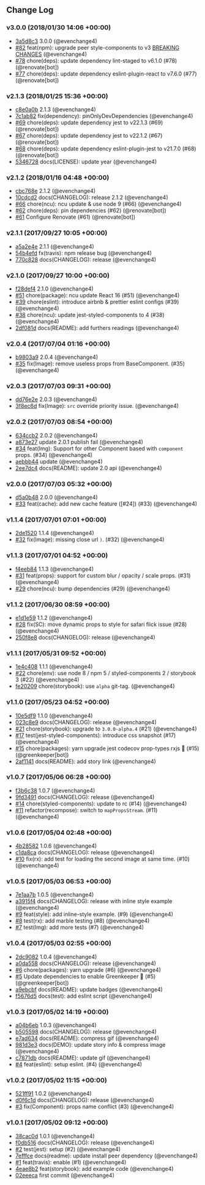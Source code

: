 ## Change Log

### v3.0.0 (2018/01/30 14:06 +00:00)

* [3a5d8c3](https://github.com/evenchange4/react-progressive-bg-image/commit/3a5d8c34eb4ce852b8a21bdc70acdd86fa668562) 3.0.0 (@evenchange4)
* [#82](https://github.com/evenchange4/react-progressive-bg-image/pull/82) feat(npm): upgrade peer style-components to v3 [BREAKING CHANGES](#82) (@evenchange4)
* [#78](https://github.com/evenchange4/react-progressive-bg-image/pull/78) chore(deps): update dependency lint-staged to v6.1.0 (#78) (@renovate[bot])
* [#77](https://github.com/evenchange4/react-progressive-bg-image/pull/77) chore(deps): update dependency eslint-plugin-react to v7.6.0 (#77) (@renovate[bot])

### v2.1.3 (2018/01/25 15:36 +00:00)

* [c8e0a0b](https://github.com/evenchange4/react-progressive-bg-image/commit/c8e0a0bcc237c0612e2e38f5e804f198bf75e1fe) 2.1.3 (@evenchange4)
* [7c1ab82](https://github.com/evenchange4/react-progressive-bg-image/commit/7c1ab82cdb993ab3c039f01c54d7bf87378f5c1c) fix(dependency): pinOnlyDevDependencies (@evenchange4)
* [#69](https://github.com/evenchange4/react-progressive-bg-image/pull/69) chore(deps): update dependency jest to v22.1.3 (#69) (@renovate[bot])
* [#67](https://github.com/evenchange4/react-progressive-bg-image/pull/67) chore(deps): update dependency jest to v22.1.2 (#67) (@renovate[bot])
* [#68](https://github.com/evenchange4/react-progressive-bg-image/pull/68) chore(deps): update dependency eslint-plugin-jest to v21.7.0 (#68) (@renovate[bot])
* [5346728](https://github.com/evenchange4/react-progressive-bg-image/commit/53467283a870ce35216adfdaa891339358396e9d) docs(LICENSE): update year (@evenchange4)

### v2.1.2 (2018/01/16 04:48 +00:00)

* [cbc768e](https://github.com/evenchange4/react-progressive-bg-image/commit/cbc768eb09152b79fa5d0895371e24c8f9e8b49f) 2.1.2 (@evenchange4)
* [10cdcd2](https://github.com/evenchange4/react-progressive-bg-image/commit/10cdcd2d863816ef4890d350bbb96dae723ff87c) docs(CHANGELOG): release 2.1.2 (@evenchange4)
* [#66](https://github.com/evenchange4/react-progressive-bg-image/pull/66) chore(ncu): ncu update & use node 9 (#66) (@evenchange4)
* [#62](https://github.com/evenchange4/react-progressive-bg-image/pull/62) chore(deps): pin dependencies (#62) (@renovate[bot])
* [#61](https://github.com/evenchange4/react-progressive-bg-image/pull/61) Configure Renovate (#61) (@renovate[bot])

### v2.1.1 (2017/09/27 10:05 +00:00)

* [a5a2e4e](https://github.com/evenchange4/react-progressive-bg-image/commit/a5a2e4eab7d7b3922139528e0df6045ef722ad43) 2.1.1 (@evenchange4)
* [54b4efd](https://github.com/evenchange4/react-progressive-bg-image/commit/54b4efdff6f173e138c23b185794391cb63224b4) fx(travis): npm release bug (@evenchange4)
* [770c828](https://github.com/evenchange4/react-progressive-bg-image/commit/770c82888fa6a629668a7a862243e981b0300acb) docs(CHANGELOG): release (@evenchange4)

### v2.1.0 (2017/09/27 10:00 +00:00)

* [f28def4](https://github.com/evenchange4/react-progressive-bg-image/commit/f28def419dafcbb2bc5f3b625e167e02ccb9519a) 2.1.0 (@evenchange4)
* [#51](https://github.com/evenchange4/react-progressive-bg-image/pull/51) chore(package): ncu update React 16 (#51) (@evenchange4)
* [#39](https://github.com/evenchange4/react-progressive-bg-image/pull/39) chore(eslint): introduce airbnb & prettier eslint configs (#39) (@evenchange4)
* [#38](https://github.com/evenchange4/react-progressive-bg-image/pull/38) chore(ncu): update jest-styled-components to 4 (#38) (@evenchange4)
* [2df081d](https://github.com/evenchange4/react-progressive-bg-image/commit/2df081dac1da9b20ac7b9bc486e3a08788404e86) docs(README): add furthers readings (@evenchange4)

### v2.0.4 (2017/07/04 01:16 +00:00)

* [b9803a9](https://github.com/evenchange4/react-progressive-bg-image/commit/b9803a9d054da4697825f6b1078efe10a9e3a5b7) 2.0.4 (@evenchange4)
* [#35](https://github.com/evenchange4/react-progressive-bg-image/pull/35) fix(Image): remove useless props from BaseComponent. (#35) (@evenchange4)

### v2.0.3 (2017/07/03 09:31 +00:00)

* [dd76e2e](https://github.com/evenchange4/react-progressive-bg-image/commit/dd76e2edf53176ea6b7768c706d81319a98dcdbb) 2.0.3 (@evenchange4)
* [3f8ec6d](https://github.com/evenchange4/react-progressive-bg-image/commit/3f8ec6d36bf1d58e846ed614f0ab604f7987c4d3) fix(Image): `src` override priority issue. (@evenchange4)

### v2.0.2 (2017/07/03 08:54 +00:00)

* [634ccb2](https://github.com/evenchange4/react-progressive-bg-image/commit/634ccb20d02bb0e8035afc1d10fcde5924a7e298) 2.0.2 (@evenchange4)
* [a873e27](https://github.com/evenchange4/react-progressive-bg-image/commit/a873e278ece2144bc07d380f6edab5c1435870dd) update 2.0.1 publish fail (@evenchange4)
* [#34](https://github.com/evenchange4/react-progressive-bg-image/pull/34) feat(Img): Support for other Component based with `component` props. (#34) (@evenchange4)
* [aebbb44](https://github.com/evenchange4/react-progressive-bg-image/commit/aebbb44a12581863bfa2be45565e62b1bd70ce2b) update (@evenchange4)
* [2ee7dc4](https://github.com/evenchange4/react-progressive-bg-image/commit/2ee7dc4f86b26b8a9e6d80b2dcb303d09f7e6436) docs(README): update 2.0 api (@evenchange4)

### v2.0.0 (2017/07/03 05:32 +00:00)

* [d5a0b48](https://github.com/evenchange4/react-progressive-bg-image/commit/d5a0b485934ca971a35de5088d404c4b4fdaea6f) 2.0.0 (@evenchange4)
* [#33](https://github.com/evenchange4/react-progressive-bg-image/pull/33) feat(cache): add new cache feature ([#24]) (#33) (@evenchange4)

### v1.1.4 (2017/07/01 07:01 +00:00)

* [2de1520](https://github.com/evenchange4/react-progressive-bg-image/commit/2de1520a67189fd0ca56320410dd89ed14595379) 1.1.4 (@evenchange4)
* [#32](https://github.com/evenchange4/react-progressive-bg-image/pull/32) fix(Image): missing close url `)`. (#32) (@evenchange4)

### v1.1.3 (2017/07/01 04:52 +00:00)

* [f4eeb84](https://github.com/evenchange4/react-progressive-bg-image/commit/f4eeb84a678c54b14622ba6969786df370f02e46) 1.1.3 (@evenchange4)
* [#31](https://github.com/evenchange4/react-progressive-bg-image/pull/31) feat(props): support for custom blur / opacity / scale props. (#31) (@evenchange4)
* [#29](https://github.com/evenchange4/react-progressive-bg-image/pull/29) chore(ncu): bump dependencies (#29) (@evenchange4)

### v1.1.2 (2017/06/30 08:59 +00:00)

* [e1d1e59](https://github.com/evenchange4/react-progressive-bg-image/commit/e1d1e597534bcb8343a9e151b140bfe8fdb87fc6) 1.1.2 (@evenchange4)
* [#28](https://github.com/evenchange4/react-progressive-bg-image/pull/28) fix(SC): move dynamic props to style for safari flick issue (#28) (@evenchange4)
* [250f8e8](https://github.com/evenchange4/react-progressive-bg-image/commit/250f8e837bbc7e6fc538d6f2cab1dd4dda56d7ae) docs(CHANGELOG): release (@evenchange4)

### v1.1.1 (2017/05/31 09:52 +00:00)

* [1e4c408](https://github.com/evenchange4/react-progressive-bg-image/commit/1e4c4083bf39e30905fba25d9944f0d373c27eb2) 1.1.1 (@evenchange4)
* [#22](https://github.com/evenchange4/react-progressive-bg-image/pull/22) chore(env): use node 8 / npm 5 / styled-components 2 / storybook 3 (#22) (@evenchange4)
* [fe20209](https://github.com/evenchange4/react-progressive-bg-image/commit/fe202091920108ee1b8ed40dadb70dc62e7a21da) chore(storybook): use `alpha` git-tag. (@evenchange4)

### v1.1.0 (2017/05/23 04:52 +00:00)

* [10e5df9](https://github.com/evenchange4/react-progressive-bg-image/commit/10e5df9998565615bd3a8b7912fd686e1b9a3ed9) 1.1.0 (@evenchange4)
* [023c8e9](https://github.com/evenchange4/react-progressive-bg-image/commit/023c8e992869614ca6504b76abfd4f7a8bf959f4) docs(CHANGELOG): release (@evenchange4)
* [#21](https://github.com/evenchange4/react-progressive-bg-image/pull/21) chore(storybook): upgrade to `3.0.0-alpha.4` (#21) (@evenchange4)
* [#17](https://github.com/evenchange4/react-progressive-bg-image/pull/17) test(jest-styled-components): introduce css snapshot (#17) (@evenchange4)
* [#15](https://github.com/evenchange4/react-progressive-bg-image/pull/15) chore(packages): yarn upgrade jest codecov prop-types rxjs 🚀 (#15) (@greenkeeper[bot])
* [2af1141](https://github.com/evenchange4/react-progressive-bg-image/commit/2af114171bc01510f752d746388234341ce63663) docs(README): add story link (@evenchange4)

### v1.0.7 (2017/05/06 06:28 +00:00)

* [f3b6c38](https://github.com/evenchange4/react-progressive-bg-image/commit/f3b6c385f157074eb0cb137e74832e3215b14351) 1.0.7 (@evenchange4)
* [9fd3491](https://github.com/evenchange4/react-progressive-bg-image/commit/9fd34918cebf9697cfec3407a110511261c40a3e) docs(CHANGELOG): release (@evenchange4)
* [#14](https://github.com/evenchange4/react-progressive-bg-image/pull/14) chore(styled-components): update to rc (#14) (@evenchange4)
* [#11](https://github.com/evenchange4/react-progressive-bg-image/pull/11) refactor(recompose): switch to `mapPropsStream`. (#11) (@evenchange4)

### v1.0.6 (2017/05/04 02:48 +00:00)

* [4b28582](https://github.com/evenchange4/react-progressive-bg-image/commit/4b28582b6638906de49de3247a176481af65625c) 1.0.6 (@evenchange4)
* [c1da8ca](https://github.com/evenchange4/react-progressive-bg-image/commit/c1da8cab30bf5c28d1883623bdd2f8d12f2443e3) docs(CHANGELOG): release (@evenchange4)
* [#10](https://github.com/evenchange4/react-progressive-bg-image/pull/10) fix(rx): add test for loading the second image at same time. (#10) (@evenchange4)

### v1.0.5 (2017/05/03 06:53 +00:00)

* [7e1aa7b](https://github.com/evenchange4/react-progressive-bg-image/commit/7e1aa7b7cad98b8cb527ab34b3541f1f3509610b) 1.0.5 (@evenchange4)
* [a3915f4](https://github.com/evenchange4/react-progressive-bg-image/commit/a3915f4b1f687d050ab234a516e1334a97a4b64f) docs(CHANGELOG): release with inline style example (@evenchange4)
* [#9](https://github.com/evenchange4/react-progressive-bg-image/pull/9) feat(style): add inline-style example. (#9) (@evenchange4)
* [#8](https://github.com/evenchange4/react-progressive-bg-image/pull/8) test(rx): add marble testing (#8) (@evenchange4)
* [#7](https://github.com/evenchange4/react-progressive-bg-image/pull/7) test(Img): add more tests (#7) (@evenchange4)

### v1.0.4 (2017/05/03 02:55 +00:00)

* [2dc9082](https://github.com/evenchange4/react-progressive-bg-image/commit/2dc908234d5af9a0b454033244c17ace90a3968d) 1.0.4 (@evenchange4)
* [a0da558](https://github.com/evenchange4/react-progressive-bg-image/commit/a0da5582fa372de0abee0f30ee3cbd2d75992e41) docs(CHANGELOG): release (@evenchange4)
* [#6](https://github.com/evenchange4/react-progressive-bg-image/pull/6) chore(packages): yarn upgrade (#6) (@evenchange4)
* [#5](https://github.com/evenchange4/react-progressive-bg-image/pull/5) Update dependencies to enable Greenkeeper 🌴 (#5) (@greenkeeper[bot])
* [a9ebcbf](https://github.com/evenchange4/react-progressive-bg-image/commit/a9ebcbf826f957e42991a55b55d042f68c3d6ae1) docs(README): update badges (@evenchange4)
* [f5676d5](https://github.com/evenchange4/react-progressive-bg-image/commit/f5676d5cad54171c87e9e42f9bc57f1479363c7b) docs(test): add eslint script (@evenchange4)

### v1.0.3 (2017/05/02 14:19 +00:00)

* [a04b6eb](https://github.com/evenchange4/react-progressive-bg-image/commit/a04b6eb23105572c72a0b2a9b77baa0b8d9885c6) 1.0.3 (@evenchange4)
* [b505598](https://github.com/evenchange4/react-progressive-bg-image/commit/b505598412a22f3c4f279f5b4d8dceefe6b9df1b) docs(CHANGELOG): release (@evenchange4)
* [e7ad634](https://github.com/evenchange4/react-progressive-bg-image/commit/e7ad634f51b82e0e0d13bd14a902191a23f98373) docs(README): compress gif (@evenchange4)
* [981d3e3](https://github.com/evenchange4/react-progressive-bg-image/commit/981d3e3a4b1664d5f1c5f31d0db96c747b6d39c0) docs(DEMO): update story info & compress image (@evenchange4)
* [c7871db](https://github.com/evenchange4/react-progressive-bg-image/commit/c7871dbcd4ec09f5d399b0ef6988e7814b697c5b) docs(README): update gif (@evenchange4)
* [#4](https://github.com/evenchange4/react-progressive-bg-image/pull/4) feat(eslint): setup eslint. (#4) (@evenchange4)

### v1.0.2 (2017/05/02 11:15 +00:00)

* [521ff91](https://github.com/evenchange4/react-progressive-bg-image/commit/521ff91ffde601d6d612f93d7270873d569788c1) 1.0.2 (@evenchange4)
* [d0f6c1d](https://github.com/evenchange4/react-progressive-bg-image/commit/d0f6c1d0c51304250e0490acc14838c4ea02a829) docs(CHANGELOG): release (@evenchange4)
* [#3](https://github.com/evenchange4/react-progressive-bg-image/pull/3) fix(Component): props name conflict (#3) (@evenchange4)

### v1.0.1 (2017/05/02 09:12 +00:00)

* [38cac0d](https://github.com/evenchange4/react-progressive-bg-image/commit/38cac0d4205bb878fb50d97184f5c2a51ef4d853) 1.0.1 (@evenchange4)
* [f0db516](https://github.com/evenchange4/react-progressive-bg-image/commit/f0db516b41de2b1593fd25f69c1e388ef4f090e3) docs(CHANGELOG): release (@evenchange4)
* [#2](https://github.com/evenchange4/react-progressive-bg-image/pull/2) test(jest): setup (#2) (@evenchange4)
* [7efffce](https://github.com/evenchange4/react-progressive-bg-image/commit/7efffceaae86e47521cdd5fcdd475f7ff5c8f463) docs(readme): update install peer dependency (@evenchange4)
* [#1](https://github.com/evenchange4/react-progressive-bg-image/pull/1) feat(travis): enable (#1) (@evenchange4)
* [4eae8b2](https://github.com/evenchange4/react-progressive-bg-image/commit/4eae8b2ab6fa3c4f562613e64d8e5b0b1e35ac68) feat(storybook): add example code (@evenchange4)
* [02eeeca](https://github.com/evenchange4/react-progressive-bg-image/commit/02eeecaf2f75372036fbb8768c39f7ec3bfe883c) first commit (@evenchange4)
